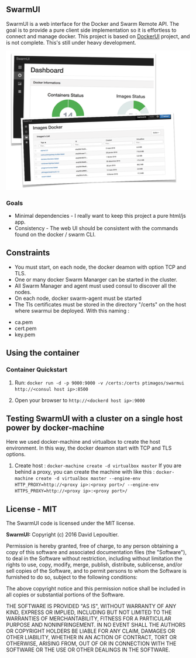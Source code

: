 ## SwarmUI

SwarmUI is a web interface for the Docker and Swarm Remote API. The goal is to provide a pure client side implementation so it is effortless to connect and manage docker. This project is based on [DockerUI](https://github.com/crosbymichael/dockerui) project, and is not complete. This's still under heavy development.

![Container](/dashboards.png)

### Goals
* Minimal dependencies - I really want to keep this project a pure html/js app.
* Consistency - The web UI should be consistent with the commands found on the docker / swarm CLI.

## Constraints
* You must start, on each node, the docker deamon with option TCP and TLS.
* One or many docker Swarm Manarger can be started in the cluster.
* All Swarm Manager and agent must used consul to discover all the nodes.
* On each node, docker swarm-agent must be started
* The Tls certificates must be stored in the directory "/certs" on the host where swarmui be deployed. With this naming :
 - ca.pem
 - cert.pem
 - key.pem

## Using the container

### Container Quickstart 
1. Run: `docker run -d -p 9000:9000 -v /certs:/certs ptimagos/swarmui http://<consul host ip>:8500`

2. Open your browser to `http://<dockerd host ip>:9000`

## Testing SwarmUI with a cluster on a single host power by docker-machine

Here we used docker-machine and virtualbox to create the host environment. In this way, the docker deamon start with TCP and TLS options.

1. Create host : `docker-machine create -d virtualbox master`
If you are behind a proxy, you can create the machine with like this : `docker-machine create -d virtualbox master --engine-env HTTP_PROXY=http://<proxy ip>:<proxy port>/ --engine-env HTTPS_PROXY=http://<proxy ip>:<proxy port>/`

## License - MIT
The SwarmUI code is licensed under the MIT license.


**SwarmUI:**
Copyright (c) 2016 David Lepoultier.

Permission is hereby granted, free of charge, to any person
obtaining a copy of this software and associated documentation 
files (the "Software"), to deal in the Software without 
restriction, including without limitation the rights to use, copy, 
modify, merge, publish, distribute, sublicense, and/or sell copies 
of the Software, and to permit persons to whom the Software is 
furnished to do so, subject to the following conditions:

The above copyright notice and this permission notice shall be 
included in all copies or substantial portions of the Software.

THE SOFTWARE IS PROVIDED "AS IS", WITHOUT WARRANTY OF ANY KIND,
EXPRESS OR IMPLIED,
INCLUDING BUT NOT LIMITED TO THE WARRANTIES OF MERCHANTABILITY, 
FITNESS FOR A PARTICULAR PURPOSE AND NONINFRINGEMENT. 
IN NO EVENT SHALL THE AUTHORS OR COPYRIGHT 
HOLDERS BE LIABLE FOR ANY CLAIM, 
DAMAGES OR OTHER LIABILITY, 
WHETHER IN AN ACTION OF CONTRACT, 
TORT OR OTHERWISE, 
ARISING FROM, OUT OF OR IN CONNECTION WITH 
THE SOFTWARE OR THE USE OR OTHER DEALINGS IN THE SOFTWARE.
